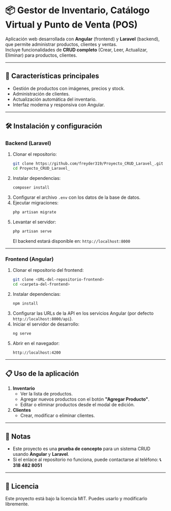 # 📦 Gestor de Inventario, Catálogo Virtual y Punto de Venta (POS)

Aplicación web desarrollada con **Angular** (frontend) y **Laravel** (backend), que permite administrar productos, clientes y ventas.  
Incluye funcionalidades de **CRUD completo** (Crear, Leer, Actualizar, Eliminar) para productos, clientes.

---

## 🚀 Características principales
- Gestión de productos con imágenes, precios y stock.
- Administración de clientes.
- Actualización automática del inventario.
- Interfaz moderna y responsiva con Angular.

---

## 🛠️ Instalación y configuración

### Backend (Laravel)
1. Clonar el repositorio:
   ```bash
   git clone https://github.com/freyder319/Proyecto_CRUD_Laravel_.git
   cd Proyecto_CRUD_Laravel_
   ```
2. Instalar dependencias:
   ```bash
   composer install
   ```
3. Configurar el archivo `.env` con los datos de la base de datos.
4. Ejecutar migraciones:
   ```bash
   php artisan migrate
   ```
5. Levantar el servidor:
   ```bash
   php artisan serve
   ```
   El backend estará disponible en: `http://localhost:8000`

---

### Frontend (Angular)
1. Clonar el repositorio del frontend:
   ```bash
   git clone <URL-del-repositorio-frontend>
   cd <carpeta-del-frontend>
   ```
2. Instalar dependencias:
   ```bash
   npm install
   ```
3. Configurar las URLs de la API en los servicios Angular (por defecto `http://localhost:8000/api`).
4. Iniciar el servidor de desarrollo:
   ```bash
   ng serve
   ```
5. Abrir en el navegador:
   ```
   http://localhost:4200
   ```

---

## 📋 Uso de la aplicación
1. **Inventario**
   - Ver la lista de productos.
   - Agregar nuevos productos con el botón **"Agregar Producto"**.
   - Editar o eliminar productos desde el modal de edición.
3. **Clientes**
   - Crear, modificar o eliminar clientes.

---

## 📌 Notas
- Este proyecto es una **prueba de concepto** para un sistema CRUD usando **Angular** y **Laravel**.
- Si el enlace al repositorio no funciona, puede contactarse al teléfono: **📞 318 482 8051**

---

## 📄 Licencia
Este proyecto está bajo la licencia MIT. Puedes usarlo y modificarlo libremente.
